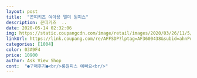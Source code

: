 ```yaml
---
layout: post 
title:  "꼰띠키즈 여아용 텔미 원피스" 
description: 꼰띠키즈  ..
date: 2020-05-14 02:32:06 
img: https://static.coupangcdn.com/image/retail/images/2020/03/26/11/5/b2edcf4f-8605-4fb3-bb4c-2cb5f83b2c4c.jpg 
linkUrl: https://link.coupang.com/re/AFFSDP?lptag=AF3600438&subid=ahnPublicAsk&pageKey=1392729021&itemId=2428166292&vendorItemId=70422152877&traceid=V0-113-b1dae2b1caa26249 
categories: [1004] 
color: 03A9F4 
price: 10900 
author: Ask View Shop 
cont:  "●구매후기●<br/>롱원피스 예뻐요<br/>" 
---
```

